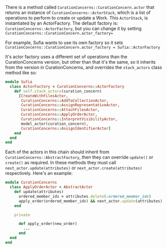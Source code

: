 There is a method called `CurationConcerns::CurationConcern.actor` that returns an instance of `CurationConcerns::ActorStack`, which is a list of operations to perform to create or update a Work. This `ActorStack`, is instantiated by an ActorFactory.  The default factory is: `CurationConcerns::ActorFactory`, but you can change it by setting `CurationConcerns::CurationConcern.actor_factory=`

For example, Sufia wants to use its own factory so it sets `CurationConcerns::CurationConcern.actor_factory = Sufia::ActorFactory`

It's actor factory uses a different set of operations than the CurationConcerns version, but other than that it's the same, so it inherits from the version in CurationConcerns, and overrides the `stack_actors` class method like so:

```ruby
module Sufia
  class ActorFactory < CurationConcerns::ActorFactory
    def self.stack_actors(curation_concern)
      [CreateWithFilesActor,
       CurationConcerns::AddToCollectionActor,
       CurationConcerns::AssignRepresentativeActor,
       CurationConcerns::AttachFilesActor,
       CurationConcerns::ApplyOrderActor,
       CurationConcerns::InterpretVisibilityActor,
       model_actor(curation_concern),
       CurationConcerns::AssignIdentifierActor]
    end
  end
end
```

Each of the actors in this chain should inherit from `CurationConcerns::AbstractFactory`, then they can override `update()` or `create()` as required. In these methods they must call `next_actor.update(attributes)` or `next_actor.create(attributes)` respectively. Here's an example:

```ruby
module CurationConcerns
  class ApplyOrderActor < AbstractActor
    def update(attributes)
      ordered_member_ids = attributes.delete(:ordered_member_ids)
      apply_order(ordered_member_ids) && next_actor.update(attributes)
    end

    private

      def apply_order(new_order)
        ...
      end
  end
end

```